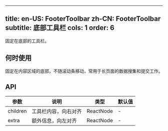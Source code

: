 
---
title:
  en-US: FooterToolbar
  zh-CN: FooterToolbar
subtitle: 底部工具栏
cols: 1
order: 6
---

固定在底部的工具栏。

## 何时使用

固定在内容区域的底部，不随滚动条移动，常用于长页面的数据搜集和提交工作。

## API

参数 | 说明 | 类型 | 默认值
----|------|-----|------
children | 工具栏内容，向右对齐 | ReactNode | -
extra | 额外信息，向左对齐 | ReactNode | -